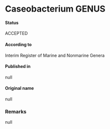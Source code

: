 Caseobacterium GENUS
=======

#### Status
ACCEPTED

#### According to
Interim Register of Marine and Nonmarine Genera

#### Published in
null

#### Original name
null

### Remarks
null